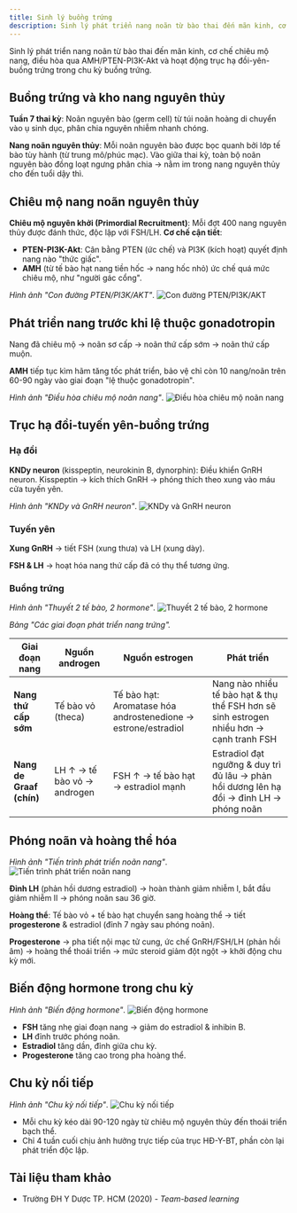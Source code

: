 ```yaml
---
title: Sinh lý buồng trứng
description: Sinh lý phát triển nang noãn từ bào thai đến mãn kinh, cơ chế chiêu mộ nang, điều hòa qua AMH/PTEN-PI3K-Akt và hoạt động trục hạ đồi-yên-buồng trứng trong chu kỳ buồng trứng.
---
```


Sinh lý phát triển nang noãn từ bào thai đến mãn kinh, cơ chế chiêu mộ nang, điều hòa qua AMH/PTEN-PI3K-Akt và hoạt động trục hạ đồi-yên-buồng trứng trong chu kỳ buồng trứng.

## Buồng trứng và kho nang nguyên thủy

**Tuần 7 thai kỳ**: Noãn nguyên bào (germ cell) từ túi noãn hoàng di chuyển vào ụ sinh dục, phân chia nguyên nhiễm nhanh chóng.

**Nang noãn nguyên thủy**: Mỗi noãn nguyên bào được bọc quanh bởi lớp tế bào tùy hành (từ trung mô/phúc mạc). Vào giữa thai kỳ, toàn bộ noãn nguyên bào đồng loạt ngưng phân chia → nằm im trong nang nguyên thủy cho đến tuổi dậy thì.

## Chiêu mộ nang noãn nguyên thủy

**Chiêu mộ nguyên khởi (Primordial Recruitment)**: Mỗi đợt 400 nang nguyên thủy được đánh thức, độc lập với FSH/LH. **Cơ chế cận tiết**:

- **PTEN-PI3K-Akt**: Cân bằng PTEN (ức chế) và PI3K (kích hoạt) quyết định nang nào "thức giấc".
- **AMH** (từ tế bào hạt nang tiền hốc → nang hốc nhỏ) ức chế quá mức chiêu mộ, như "người gác cổng".<br>

_Hình ảnh "Con đường PTEN/PI3K/AKT"_.
![Con đường PTEN/PI3K/AKT](./_images/sinh-ly/con-duong-pten-pi3k-akt.png)

## Phát triển nang trước khi lệ thuộc gonadotropin

Nang đã chiêu mộ → noãn sơ cấp → noãn thứ cấp sớm → noãn thứ cấp muộn.

**AMH** tiếp tục kìm hãm tăng tốc phát triển, bảo vệ chỉ còn 10 nang/noãn trên 60-90 ngày vào giai đoạn "lệ thuộc gonadotropin".

_Hình ảnh "Điều hòa chiêu mộ noãn nang"_.
![Điều hòa chiêu mộ noãn nang](./_images/sinh-ly/dieu-hoa-chieu-mo-noan-nang.png)

## Trục hạ đồi-tuyến yên-buồng trứng

### Hạ đồi

**KNDy neuron** (kisspeptin, neurokinin B, dynorphin): Điều khiển GnRH neuron. Kisspeptin → kích thích GnRH → phóng thích theo xung vào máu cửa tuyến yên.

_Hình ảnh "KNDy và GnRH neuron"_.
![KNDy và GnRH neuron](./_images/sinh-ly/lien-quan-giua-kndy-neutron-va-gnrh-neutro.png)

### Tuyến yên

**Xung GnRH** → tiết FSH (xung thưa) và LH (xung dày).

**FSH & LH** → hoạt hóa nang thứ cấp đã có thụ thể tương ứng.

### Buồng trứng

_Hình ảnh "Thuyết 2 tế bào, 2 hormone"_.
![Thuyết 2 tế bào, 2 hormone](./_images/sinh-ly/thuyet-2-te-bai-2-hormone.png)

_Bảng "Các giai đoạn phát triển nang trứng"._

| Giai đoạn nang | Nguồn androgen | Nguồn estrogen | Phát triển |
| ------------------------ | --------------------------- | ------------------------------------------------------------- | ---------------------------------------------------------------------------------------- |
| **Nang thứ cấp sớm** | Tế bào vỏ (theca) | Tế bào hạt: Aromatase hóa androstenedione → estrone/estradiol | Nang nào nhiều tế bào hạt & thụ thể FSH hơn sẽ sinh estrogen nhiều hơn → cạnh tranh FSH |
| **Nang de Graaf (chín)** | LH ↑ → tế bào vỏ → androgen | FSH ↑ → tế bào hạt → estradiol mạnh | Estradiol đạt ngưỡng & duy trì đủ lâu → phản hồi dương lên hạ đồi → đỉnh LH → phóng noãn |

## Phóng noãn và hoàng thể hóa

_Hình ảnh "Tiến trình phát triển noãn nang"_.
![Tiến trình phát triển noãn nang](./_images/sinh-ly/tien-trinh-phat-trien-cua-noan-nang.png)

**Đỉnh LH** (phản hồi dương estradiol) → hoàn thành giảm nhiễm I, bắt đầu giảm nhiễm II → phóng noãn sau 36 giờ.

**Hoàng thể**: Tế bào vỏ + tế bào hạt chuyển sang hoàng thể → tiết **progesterone** & estradiol (đỉnh 7 ngày sau phóng noãn).

**Progesterone** → pha tiết nội mạc tử cung, ức chế GnRH/FSH/LH (phản hồi âm) → hoàng thể thoái triển → mức steroid giảm đột ngột → khởi động chu kỳ mới.

## Biến động hormone trong chu kỳ

_Hình ảnh "Biến động hormone"_.
![Biến động hormone](./_images/sinh-ly/bien-dong-cua-cac-hormon-tuyen-yen-va-steroids-sinh-duc-trong-chu-ky-buong-trung.png)

- **FSH** tăng nhẹ giai đoạn nang → giảm do estradiol & inhibin B.
- **LH** đỉnh trước phóng noãn.
- **Estradiol** tăng dần, đỉnh giữa chu kỳ.
- **Progesterone** tăng cao trong pha hoàng thể.

## Chu kỳ nối tiếp

_Hình ảnh "Chu kỳ nối tiếp"_.
![Chu kỳ nối tiếp](./_images/sinh-ly/cac-chu-ky-buong-trung-noi-tiep-nhau.png)

- Mỗi chu kỳ kéo dài 90-120 ngày từ chiêu mộ nguyên thủy đến thoái triển bạch thể.
- Chỉ 4 tuần cuối chịu ảnh hưởng trực tiếp của trục HĐ-Y-BT, phần còn lại phát triển độc lập.

## Tài liệu tham khảo

- Trường ĐH Y Dược TP. HCM (2020) - _Team-based learning_
